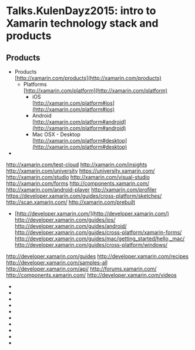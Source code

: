 # Talks.KulenDayz2015: intro to Xamarin technology stack and products


## Products

*	Products		
	[http://xamarin.com/products](http://xamarin.com/products)		
	*	Platforms		
		[http://xamarin.com/platform](http://xamarin.com/platform)	
		* 	iOS		
			[http://xamarin.com/platform#ios](http://xamarin.com/platform#ios)		
		* 	Android		
			[http://xamarin.com/platform#android](http://xamarin.com/platform#android)		
		* 	Mac OSX - Desktop	
			[http://xamarin.com/platform#desktop](http://xamarin.com/platform#desktop)		
*	[]()  
  
  

http://xamarin.com/test-cloud
http://xamarin.com/insights
http://xamarin.com/university
https://university.xamarin.com/
http://xamarin.com/studio
http://xamarin.com/visual-studio
http://xamarin.com/forms
http://components.xamarin.com/
http://xamarin.com/android-player
http://xamarin.com/profiler
https://developer.xamarin.com/guides/cross-platform/sketches/
http://scan.xamarin.com/
http://xamarin.com/prebuilt


* [http://developer.xamarin.com/](http://developer.xamarin.com/)
http://developer.xamarin.com/guides/ios/
http://developer.xamarin.com/guides/android/
http://developer.xamarin.com/guides/cross-platform/xamarin-forms/
http://developer.xamarin.com/guides/mac/getting_started/hello,_mac/
http://developer.xamarin.com/guides/cross-platform/windows/


http://developer.xamarin.com/guides
http://developer.xamarin.com/recipes
http://developer.xamarin.com/samples-all
http://developer.xamarin.com/api/
http://forums.xamarin.com/
http://components.xamarin.com/
http://developer.xamarin.com/videos


* []()
* []()
* []()
* []()
* []()
* []()
* []()
* []()
* []()
* []()

